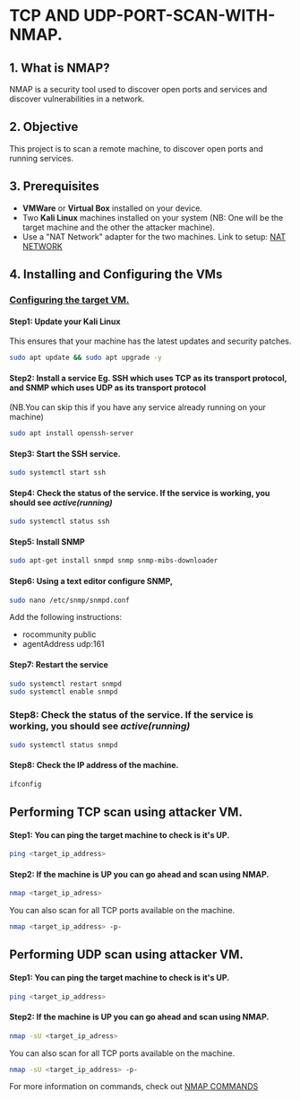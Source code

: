 # TCP AND UDP-PORT-SCAN-WITH-NMAP.

## 1. What is NMAP?
NMAP is a security tool used to discover open ports and services and discover vulnerabilities in a network.

## 2. Objective
This project is to scan a remote machine, to discover open ports and running services.

## 3. Prerequisites
- **VMWare** or **Virtual Box** installed on your device.
- Two **Kali Linux** machines installed on your system (NB: One will be the target machine and the other the attacker machine).
- Use a "NAT Network" adapter for the two machines. Link to setup: [NAT NETWORK](https://youtu.be/X-uBoEW9H2Q?si=6NuuvMVh9xctIHyJ)

## 4. Installing and Configuring the VMs
### <ins>Configuring the target VM.</ins>
#### Step1: Update your Kali Linux
This ensures that your machine has the latest updates and security patches.
``` bash
sudo apt update && sudo apt upgrade -y
```
#### Step2: Install a service Eg. SSH which uses TCP as its transport protocol, and SNMP which uses UDP as its transport protocol
(NB.You can skip this if you have any service already running on your machine)
``` bash
sudo apt install openssh-server
```
#### Step3: Start the SSH service.
``` bash
sudo systemctl start ssh
```
#### Step4: Check the status of the service. If the service is working, you should see ***active(running)***
``` bash
sudo systemctl status ssh
```
#### Step5: Install SNMP
``` bash
sudo apt-get install snmpd snmp snmp-mibs-downloader 
```
#### Step6: Using a text editor configure SNMP, 
``` bash
sudo nano /etc/snmp/snmpd.conf
```
Add the following instructions:
- rocommunity public
- agentAddress udp:161

#### Step7: Restart the service
``` bash
sudo systemctl restart snmpd
sudo systemctl enable snmpd
```
### Step8: Check the status of the service. If the service is working, you should see ***active(running)***
``` bash
sudo systemctl status snmpd
```
  
#### Step8: Check the IP address of the machine.
``` bash
ifconfig
```
## Performing TCP scan using attacker VM.
#### Step1: You can ping the target machine to check is it's UP.
``` bash
ping <target_ip_address>
```
#### Step2: If the machine is UP you can go ahead and scan using NMAP.
``` bash
nmap <target_ip_adress>
```
You can also scan for all TCP ports available on the machine.
``` bash
nmap <target_ip_address> -p-
```

## Performing UDP scan using attacker VM.
#### Step1: You can ping the target machine to check is it's UP.
``` bash
ping <target_ip_address>
```
#### Step2: If the machine is UP you can go ahead and scan using NMAP.
``` bash
nmap -sU <target_ip_adress>
```
You can also scan for all TCP ports available on the machine.
``` bash
nmap -sU <target_ip_address> -p-
```
For more information on commands, check out [NMAP COMMANDS](https://www.stationx.net/nmap-cheat-sheet/)








